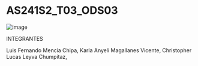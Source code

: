 # AS241S2_T03_ODS03
![image](https://github.com/user-attachments/assets/253029e4-de9f-468b-8489-2db5a4ae97ad)

INTEGRANTES

Luis Fernando Mencia Chipa,
Karla Anyeli Magallanes Vicente,
Christopher Lucas Leyva Chumpitaz,
